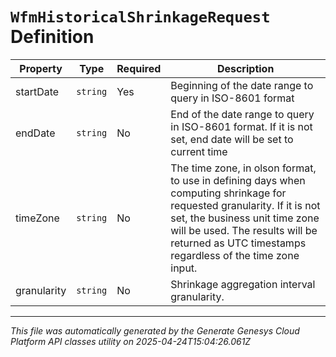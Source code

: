 # `WfmHistoricalShrinkageRequest` Definition

| Property | Type | Required | Description |
|----------|------|----------|-------------|
| startDate | `string` | Yes | Beginning of the date range to query in ISO-8601 format |
| endDate | `string` | No | End of the date range to query in ISO-8601 format. If it is not set, end date will be set to current time |
| timeZone | `string` | No | The time zone, in olson format, to use in defining days when computing shrinkage for requested granularity. If it is not set, the business unit time zone will be used. The results will be returned as UTC timestamps regardless of the time zone input. |
| granularity | `string` | No | Shrinkage aggregation interval granularity. |

---

*This file was automatically generated by the Generate Genesys Cloud Platform API classes utility on 2025-04-24T15:04:26.061Z*